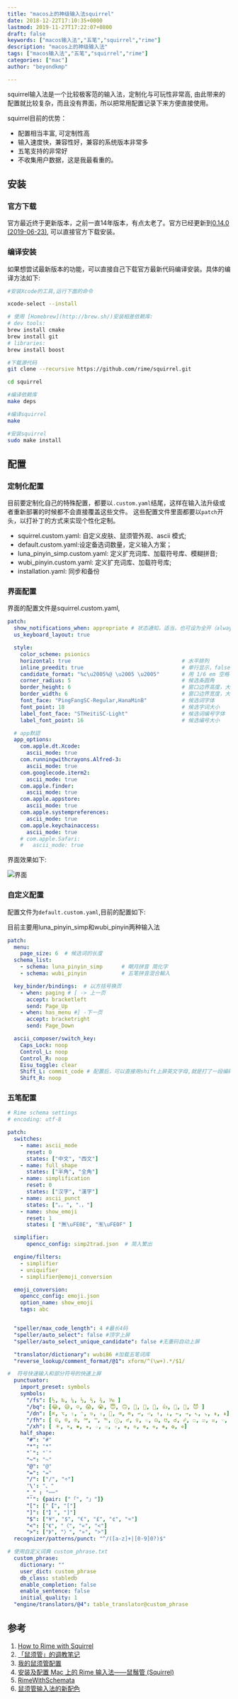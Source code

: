 ```yaml
---
title: "macos上的神级输入法squirrel"
date: 2018-12-22T17:10:35+0800
lastmod: 2019-11-27T17:22:07+0800
draft: false
keywords: ["macos输入法","五笔","squirrel","rime"]
description: "macos上的神级输入法"
tags: ["macos输入法","五笔","squirrel","rime"]
categories: ["mac"]
author: "beyondkmp"

---
```

squirrel输入法是一个比较极客范的输入法，定制化与可玩性非常高, 由此带来的配置就比较复杂，而且没有界面，所以把常用配置记录下来方便直接使用。

squirrel目前的优势：

* 配置相当丰富, 可定制性高
* 输入速度快，兼容性好，兼容的系统版本非常多
* 五笔支持的非常好
* 不收集用户数据，这是我最看重的。

<!--more-->

## 安装

### 官方下载

官方最近终于更新版本，之前一直14年版本，有点太老了。官方已经更新到[0.14.0 (2019-06-23)](https://bintray.com/rime/squirrel/release), 可以直接官方下载安装。

### 编译安装

如果想尝试最新版本的功能，可以直接自己下载官方最新代码编译安装。具体的编译方法如下:

``` bash
#安装Xcode的工具,运行下面的命令

xcode-select --install

# 使用 [Homebrew](http://brew.sh/)安装相差依赖库:
# dev tools:
brew install cmake
brew install git
# libraries:
brew install boost

#下载源代码
git clone --recursive https://github.com/rime/squirrel.git

cd squirrel

#编译依赖库
make deps

#编译squirrel
make

#安装squirrel
sudo make install
```


## 配置

### 定制化配置

目前要定制化自己的特殊配置，都要以`.custom.yaml`结尾，这样在输入法升级或者重新部署的时候都不会直接覆盖这些文件。 这些配置文件里面都要以`patch`开头，以打补丁的方式来实现个性化定制。

* squirrel.custom.yaml: 自定义皮肤、鼠须管外观、ascii 模式;
* default.custom.yaml:设定备选词数量，定义输入方案；
* luna_pinyin_simp.custom.yaml: 定义扩充词库、加载符号库、模糊拼音;
* wubi_pinyin.custom.yaml: 定义扩充词库、加载符号库;
* installation.yaml: 同步和备份

### 界面配置

界面的配置文件是squirrel.custom.yaml,

```yaml
patch:
  show_notifications_when: appropriate # 状态通知，适当，也可设为全开（always）全关（never）
  us_keyboard_layout: true

  style:
    color_scheme: psionics
    horizontal: true                                   # 水平排列
    inline_preedit: true                               # 单行显示，false双行显示
    candidate_format: "%c\u2005%@ \u2005 \u2005"       # 用 1/6 em 空格 U+2005 来控制编号 %c 和候选词 %@ 前后的空间。
    corner_radius: 5                                   # 候选条圆角
    border_height: 6                                   # 窗口边界高度，大于圆角半径才生效
    border_width: 6                                    # 窗口边界宽度，大于圆角半径才生效
    font_face: "PingFangSC-Regular,HanaMinB"           # 候选词字体
    font_point: 18                                     # 候选字词大小
    label_font_face: "STHeitiSC-Light"                 # 候选词编号字体
    label_font_point: 16                               # 候选编号大小

  # app默認
  app_options:
    com.apple.dt.Xcode:
      ascii_mode: true
    com.runningwithcrayons.Alfred-3:
      ascii_mode: true
    com.googlecode.iterm2:
      ascii_mode: true
    com.apple.finder:
      ascii_mode: true
    com.apple.appstore:
      ascii_mode: true
    com.apple.systempreferences:
      ascii_mode: true
    com.apple.keychainaccess:
      ascii_mode: true
    # com.apple.Safari:
    #   ascii_mode: true
```

界面效果如下:

![界面](/imgs/squirrel_interface.png)

### 自定义配置

配置文件为`default.custom.yaml`,目前的配置如下:

目前主要用luna_pinyin_simp和wubi_pinyin两种输入法

```yaml
patch:
  menu:
    page_size: 6  # 候选词的长度
  schema_list:
    - schema: luna_pinyin_simp      # 朙月拼音 简化字
    - schema: wubi_pinyin           # 五笔拼音混合輸入

  key_binder/bindings:  # 以方括号换页
    - when: paging # [ -> 上一页
      accept: bracketleft
      send: Page_Up
    - when: has_menu #] -下一页
      accept: bracketright
      send: Page_Down

  ascii_composer/switch_key:
    Caps_Lock: noop
    Control_L: noop
    Control_R: noop
    Eisu_toggle: clear
    Shift_L: commit_code # 配置后，可以直接用shift上屏英文字母,就是打了一段编码后直接以这段编码上屏
    Shift_R: noop
```

### 五笔配置

```yaml
# Rime schema settings
# encoding: utf-8

patch:
  switches:
    - name: ascii_mode
      reset: 0
      states: ["中文", "西文"]
    - name: full_shape
      states: ["半角", "全角"]
    - name: simplification
      reset: 0
      states: ["汉字", "漢字"]
    - name: ascii_punct
      states: ["。，", "．，"]
    - name: show_emoji
      reset: 1
      states: [ "🈚️️\uFE0E", "🈶️️\uFE0F" ]

  simplifier:
      opencc_config: simp2trad.json  # 简入繁出

  engine/filters:
    - simplifier
    - uniquifier
    - simplifier@emoji_conversion

  emoji_conversion:
    opencc_config: emoji.json
    option_name: show_emoji
    tags: abc


  "speller/max_code_length": 4 #最长4码
  "speller/auto_select": false #顶字上屏
  "speller/auto_select_unique_candidate": false #无重码自动上屏

  "translator/dictionary": wubi86 #加载五笔词库
  "reverse_lookup/comment_format/@1": xform/^(\w+).*/$1/

#  符号快速输入和部分符号的快速上屏
  punctuator:
    import_preset: symbols
    symbols:
      "/fs": [½, ‰, ¼, ⅓, ⅔, ¾, ⅒ ]
      "/bq": [😂️, 😅️, ☺️, 😱️, 😭️, 😇️, 🙃️, 🤔️, 💊️, 💯️, 👍️, 🙈️, 💩️, 😈️ ]
      "/dn": [⌘, ⌥, ⇧, ⌃, ⎋, ⇪, , ⌫, ⌦, ↩︎, ⏎, ↑, ↓, ←, →, ↖, ↘, ⇟, ⇞]
      "/fh": [ ©, ®, ℗, ℠, ™, ℡, ⓘ, ♂, ♀, ☉, ☊, ☋, ☌, ☍, ☐, ☑︎, ☒, ☜, ☝, ☞, ☟, ✎, ✄, ♲, ♻, ⚐, ⚑, ⚠]
      "/xh": [ ＊, ×, ✱, ★, ☆, ✩, ✧, ❋, ❊, ❉, ❈, ❅, ✿, ✲]
    half_shape:
      "#": "#"
      "*": "*"
      "`": "`"
      "~": "~"
      "@": "@"
      "=": "="
      "/": ["/", "÷"]
      '\': "、"
      "_" : "──"
      "'": {pair: ["「", "」"]}
      "[": ["【", "["]
      "]": ["】", "]"]
      "$": ["¥", "$", "€", "£", "¢", "¤"]
      "<": ["《", "〈", "«", "<"]
      ">": ["》", "〉", "»", ">"]
  recognizer/patterns/punct: "^/([a-z]+|[0-9]0?)$"

# 使用自定义词典 custom_phrase.txt
  custom_phrase:
    dictionary: ""
    user_dict: custom_phrase
    db_class: stabledb
    enable_completion: false
    enable_sentence: false
    initial_quality: 1
  "engine/translators/@4": table_translator@custom_phrase
```


## 参考

1. [How to Rime with Squirrel](https://github.com/rime/squirrel/blob/master/INSTALL.md)
2. [「鼠须管」的调教笔记](https://scomper.me/gtd/-shu-xu-guan-de-diao-jiao-bi-ji)
3. [我的鼠须管配置](https://placeless.net/blog/my-rime-squirrel-config)
4. [安装及配置 Mac 上的 Rime 输入法——鼠鬚管 (Squirrel)](https://placeless.net/blog/my-rime-squirrel-config)
5. [RimeWithSchemata](https://github.com/rime/home/wiki/RimeWithSchemata)
6. [鼠须管输入法的新配色](https://scomper.me/gtd/shu-xu-guan-shu-ru-fa-de-xin-pei-se)
